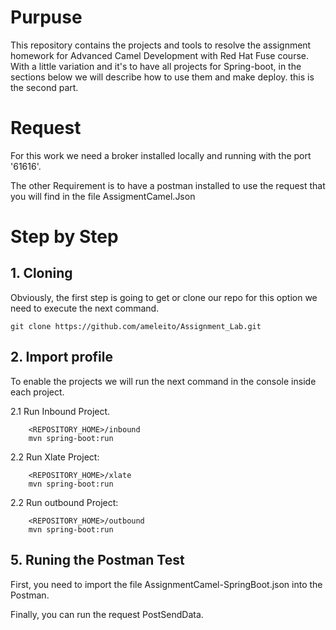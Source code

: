 <h1>Purpuse</h1>
This repository contains the projects and tools to resolve the assignment homework for Advanced Camel Development with Red Hat Fuse course.
With a little variation and it's to have all projects for Spring-boot, in the sections below we will describe how to use them and make deploy.
this is the second part.

<h1>Request</h1>

For this work we need a broker installed locally and running with the port '61616'.

The other Requirement is to have a postman installed to use the request that you will find in the file AssigmentCamel.Json

<h1>Step by Step</h1>

<h2>1. Cloning</h2>

Obviously, the first step is going to get or clone our repo for this option we need to execute the next command.

    git clone https://github.com/ameleito/Assignment_Lab.git

<h2>2. Import profile </h2>

To enable the projects we will run the next command in the console inside each project.

2.1 Run Inbound Project.

        <REPOSITORY_HOME>/inbound
        mvn spring-boot:run

2.2 Run Xlate Project:

        <REPOSITORY_HOME>/xlate
        mvn spring-boot:run

2.2 Run outbound Project:

        <REPOSITORY_HOME>/outbound
        mvn spring-boot:run

<h2>5. Runing the Postman Test </h2>

   First, you need to import the file AssignmentCamel-SpringBoot.json into the Postman.

   Finally, you can run the request PostSendData.
